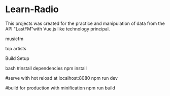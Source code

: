 # Learn-Radio
This projects was created for the practice and manipulation of data from the API "LastFM"with Vue.js like technology principal.

musicfm

top artists

Build Setup

bash
#install dependencies
npm install

#serve with hot reload at localhost:8080
npm run dev

#build for production with minification
npm run build
